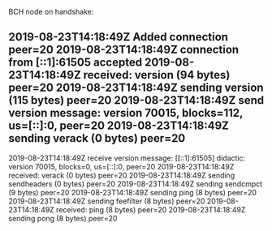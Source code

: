 BCH node on handshake:

2019-08-23T14:18:49Z Added connection peer=20
2019-08-23T14:18:49Z connection from [::1]:61505 accepted
2019-08-23T14:18:49Z received: version (94 bytes) peer=20
2019-08-23T14:18:49Z sending version (115 bytes) peer=20
2019-08-23T14:18:49Z send version message: version 70015, blocks=112, us=[::]:0, peer=20
2019-08-23T14:18:49Z sending verack (0 bytes) peer=20
--
2019-08-23T14:18:49Z receive version message: [[::1]:61505] didactic: version 70015, blocks=0, us=[::]:0, peer=20
2019-08-23T14:18:49Z received: verack (0 bytes) peer=20
2019-08-23T14:18:49Z sending sendheaders (0 bytes) peer=20
2019-08-23T14:18:49Z sending sendcmpct (9 bytes) peer=20
2019-08-23T14:18:49Z sending ping (8 bytes) peer=20
2019-08-23T14:18:49Z sending feefilter (8 bytes) peer=20
2019-08-23T14:18:49Z received: ping (8 bytes) peer=20
2019-08-23T14:18:49Z sending pong (8 bytes) peer=20
